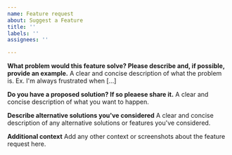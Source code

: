 ```yaml
---
name: Feature request
about: Suggest a Feature
title: ''
labels: ''
assignees: ''

---
```


**What problem would this feature solve? Please describe and, if possible, provide an example.**
A clear and concise description of what the problem is. Ex. I'm always frustrated when [...]

**Do you have a proposed solution? If so pleaese share it.**
A clear and concise description of what you want to happen.

**Describe alternative solutions you've considered**
A clear and concise description of any alternative solutions or features you've considered.

**Additional context**
Add any other context or screenshots about the feature request here.

